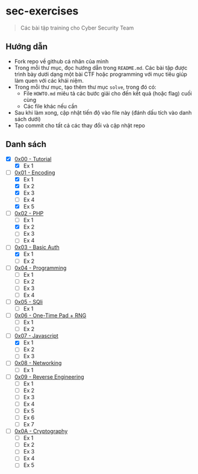 # sec-exercises

> Các bài tập training cho Cyber Security Team

## Hướng dẫn

- Fork repo về github cá nhân của mình
- Trong mỗi thư mục, đọc hướng dẫn trong `README.md`. Các bài tập được trình bày dưới dạng một bài CTF hoặc programming với mục tiêu giúp làm quen với các khái niệm.
- Trong mỗi thư mục, tạo thêm thư mục `solve`, trong đó có:
  - File `HOWTO.md` miêu tả các bước giải cho đến kết quả (hoặc flag) cuối cùng
  - Các file khác nếu cần
- Sau khi làm xong, cập nhật tiến độ vào file này (đánh dấu tích vào danh sách dưới)
- Tạo commit cho tất cả các thay đổi và cập nhật repo

## Danh sách

- [x] [0x00 - Tutorial](0x00)
  - [X] Ex 1
- [ ] [0x01 - Encoding](0x01)
  - [X] Ex 1
  - [X] Ex 2
  - [X] Ex 3
  - [ ] Ex 4
  - [X] Ex 5
- [ ] [0x02 - PHP](0x02)
  - [ ] Ex 1
  - [x] Ex 2
  - [ ] Ex 3
  - [ ] Ex 4
- [ ] [0x03 - Basic Auth](0x03)
  - [x] Ex 1
  - [ ] Ex 2
- [ ] [0x04 - Programming](0x04)
  - [ ] Ex 1
  - [ ] Ex 2
  - [ ] Ex 3
  - [ ] Ex 4
- [ ] [0x05 - SQli](0x05)
  - [ ] Ex 1
- [ ] [0x06 - One-Time Pad + RNG](0x06)
  - [ ] Ex 1
  - [ ] Ex 2
- [ ] [0x07 - Javascript](0x07)
  - [x] Ex 1
  - [ ] Ex 2
  - [ ] Ex 3
- [ ] [0x08 - Networking](0x08)
  - [ ] Ex 1
- [ ] [0x09 - Reverse Engineering](0x09)
  - [ ] Ex 1
  - [ ] Ex 2
  - [ ] Ex 3
  - [ ] Ex 4
  - [ ] Ex 5
  - [ ] Ex 6
  - [ ] Ex 7
- [ ] [0x0A - Cryptography](0x0A)
  - [ ] Ex 1
  - [ ] Ex 2
  - [ ] Ex 3
  - [ ] Ex 4
  - [ ] Ex 5
